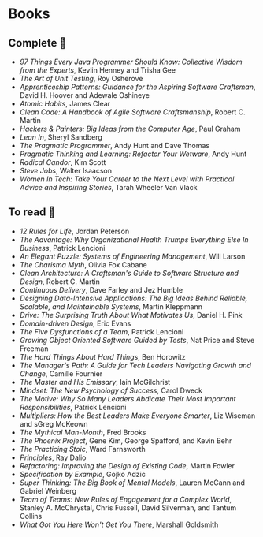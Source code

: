 # Books

## Complete 📗

- _97 Things Every Java Programmer Should Know: Collective Wisdom from the Experts_, Kevlin Henney and Trisha Gee
- _The Art of Unit Testing_, Roy Osherove
- _Apprenticeship Patterns: Guidance for the Aspiring Software Craftsman_, David H. Hoover and Adewale Oshineye
- _Atomic Habits_, James Clear
- _Clean Code: A Handbook of Agile Software Craftsmanship_, Robert C. Martin
- _Hackers & Painters: Big Ideas from the Computer Age_, Paul Graham
- _Lean In_, Sheryl Sandberg
- _The Pragmatic Programmer_, Andy Hunt and Dave Thomas
- _Pragmatic Thinking and Learning: Refactor Your Wetware_, Andy Hunt
- _Radical Candor_, Kim Scott
- _Steve Jobs_, Walter Isaacson
- _Women In Tech: Take Your Career to the Next Level with Practical Advice and Inspiring Stories_, Tarah Wheeler Van Vlack

## To read 📕

- _12 Rules for Life_, Jordan Peterson
- _The Advantage: Why Organizational Health Trumps Everything Else In Business_, Patrick Lencioni
- _An Elegant Puzzle: Systems of Engineering Management_, Will Larson
- _The Charisma Myth_, Olivia Fox Cabane
- _Clean Architecture: A Craftsman's Guide to Software Structure and Design_, Robert C. Martin
- _Continuous Delivery_, Dave Farley and Jez Humble
- _Designing Data-Intensive Applications: The Big Ideas Behind Reliable, Scalable, and Maintainable Systems_, Martin Kleppmann
- _Drive: The Surprising Truth About What Motivates Us_, Daniel H. Pink
- _Domain-driven Design_, Eric Evans
- _The Five Dysfunctions of a Team_, Patrick Lencioni
- _Growing Object Oriented Software Guided by Tests_, Nat Price and Steve Freeman
- _The Hard Things About Hard Things_, Ben Horowitz
- _The Manager's Path: A Guide for Tech Leaders Navigating Growth and Change_, Camille Fournier
- _The Master and His Emissary_, Iain McGilchrist
- _Mindset: The New Psychology of Success_, Carol Dweck
- _The Motive: Why So Many Leaders Abdicate Their Most Important Responsibilities_, Patrick Lencioni
- _Multipliers: How the Best Leaders Make Everyone Smarter_, Liz Wiseman and sGreg McKeown
- _The Mythical Man-Month_, Fred Brooks
- _The Phoenix Project_, Gene Kim, George Spafford, and Kevin Behr
- _The Practicing Stoic_, Ward Farnsworth
- _Principles_, Ray Dalio
- _Refactoring: Improving the Design of Existing Code_, Martin Fowler
- _Specification by Example_, Gojko Adzic
- _Super Thinking: The Big Book of Mental Models_, Lauren McCann and Gabriel Weinberg
- _Team of Teams: New Rules of Engagement for a Complex World_, Stanley A. McChrystal, Chris Fussell, David Silverman, and Tantum Collins
- _What Got You Here Won't Get You There_, Marshall Goldsmith
